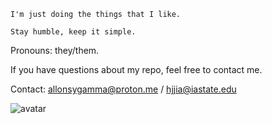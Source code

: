 `I'm just doing the things that I like.`

`Stay humble, keep it simple.`

Pronouns: they/them.

If you have questions about my repo, feel free to contact me.

Contact: allonsygamma@proton.me / hjjia@iastate.edu

![avatar](http://www.catb.org/hacker-emblem/glider.png)
